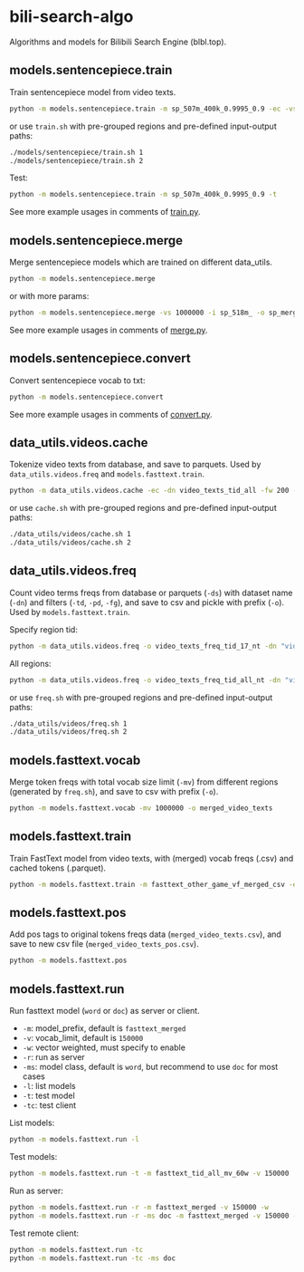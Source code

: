 # bili-search-algo
Algorithms and models for Bilibili Search Engine (blbl.top).

## models.sentencepiece.train

Train sentencepiece model from video texts.

```bash
python -m models.sentencepiece.train -m sp_507m_400k_0.9995_0.9 -ec -vs 400000 -cc 0.9995 -sf 0.9 -e
```

or use `train.sh` with pre-grouped regions and pre-defined input-output paths:

```bash
./models/sentencepiece/train.sh 1
./models/sentencepiece/train.sh 2
```

Test:

```bash
python -m models.sentencepiece.train -m sp_507m_400k_0.9995_0.9 -t
```

See more example usages in comments of [train.py](models/sentencepiece/train.py).

## models.sentencepiece.merge

Merge sentencepiece models which are trained on different data_utils.

```bash
python -m models.sentencepiece.merge
```

or with more params:

```bash
python -m models.sentencepiece.merge -vs 1000000 -i sp_518m_ -o sp_merged
```

See more example usages in comments of [merge.py](models/sentencepiece/merge.py).

## models.sentencepiece.convert

Convert sentencepiece vocab to txt:

```bash
python -m models.sentencepiece.convert
```

See more example usages in comments of [convert.py](models/sentencepiece/convert.py).

## data_utils.videos.cache

Tokenize video texts from database, and save to parquets. Used by `data_utils.videos.freq` and `models.fasttext.train`.

```bash
python -m data_utils.videos.cache -ec -dn video_texts_tid_all -fw 200 -bw 100 -bs 10000
```

or use `cache.sh` with pre-grouped regions and pre-defined input-output paths:

```bash
./data_utils/videos/cache.sh 1
./data_utils/videos/cache.sh 2
```

## data_utils.videos.freq

Count video terms freqs from database or parquets (`-ds`) with dataset name (`-dn`) and filters (`-td`, `-pd`, `-fg`), and save to csv and pickle with prefix (`-o`). Used by `models.fasttext.train`.

Specify region tid:

```sh
python -m data_utils.videos.freq -o video_texts_freq_tid_17_nt -dn "video_texts_tid_17" -td 17 -nt
```

All regions:

```sh
python -m data_utils.videos.freq -o video_texts_freq_tid_all_nt -dn "video_texts_tid_all" -nt
```

or use `freq.sh` with pre-grouped regions and pre-defined input-output paths:

```bash
./data_utils/videos/freq.sh 1
./data_utils/videos/freq.sh 2
```

## models.fasttext.vocab

Merge token freqs with total vocab size limit (`-mv`) from different regions (generated by `freq.sh`), and save to csv with prefix (`-o`).

```sh
python -m models.fasttext.vocab -mv 1000000 -o merged_video_texts
```

## models.fasttext.train

Train FastText model from video texts, with (merged) vocab freqs (.csv) and cached tokens (.parquet).

```sh
python -m models.fasttext.train -m fasttext_other_game_vf_merged_csv -ep 1 -dr "parquets" -dn "video_texts_other_game" -vf "merged_video_texts" -vl csv -bs 20000 -mv 900000
```

## models.fasttext.pos

Add pos tags to original tokens freqs data (`merged_video_texts.csv`), and save to new csv file (`merged_video_texts_pos.csv`).

```sh
python -m models.fasttext.pos
```

## models.fasttext.run

Run fasttext model (`word` or `doc`) as server or client.
- `-m`: model_prefix, default is `fasttext_merged`
- `-v`: vocab_limit, default is `150000`
- `-w`: vector weighted, must specify to enable
- `-r`: run as server
- `-ms`: model class, default is `word`, but recommend to use `doc` for most cases
- `-l`: list models
- `-t`: test model
- `-tc`: test client

List models:

```sh
python -m models.fasttext.run -l
```

Test models:

```sh
python -m models.fasttext.run -t -m fasttext_tid_all_mv_60w -v 150000
```

Run as server:

```sh
python -m models.fasttext.run -r -m fasttext_merged -v 150000 -w
python -m models.fasttext.run -r -ms doc -m fasttext_merged -v 150000 -w
```

Test remote client:

```sh
python -m models.fasttext.run -tc
python -m models.fasttext.run -tc -ms doc
```